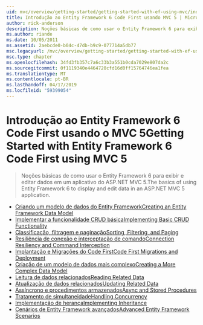 ```yaml
---
uid: mvc/overview/getting-started/getting-started-with-ef-using-mvc/index
title: Introdução ao Entity Framework 6 Code First usando MVC 5 | Microsoft Docs
author: rick-anderson
description: Noções básicas de como usar o Entity Framework 6 para exibir e editar dados em um aplicativo do ASP.NET MVC 5.
ms.author: riande
ms.date: 10/05/2011
ms.assetid: 2aebcde0-b04c-47db-b9c9-077714a5db77
msc.legacyurl: /mvc/overview/getting-started/getting-started-with-ef-using-mvc
msc.type: chapter
ms.openlocfilehash: 34fd3fb357c7a6c33b3a551b0cda7029e807da2c
ms.sourcegitcommit: 0f1119340e4464720cfd16d0ff15764746ea1fea
ms.translationtype: MT
ms.contentlocale: pt-BR
ms.lasthandoff: 04/17/2019
ms.locfileid: "59399054"
---
```

# <a name="getting-started-with-entity-framework-6-code-first-using-mvc-5"></a><span data-ttu-id="de80a-103">Introdução ao Entity Framework 6 Code First usando o MVC 5</span><span class="sxs-lookup"><span data-stu-id="de80a-103">Getting Started with Entity Framework 6 Code First using MVC 5</span></span>

> <span data-ttu-id="de80a-104">Noções básicas de como usar o Entity Framework 6 para exibir e editar dados em um aplicativo do ASP.NET MVC 5.</span><span class="sxs-lookup"><span data-stu-id="de80a-104">The basics of using Entity Framework 6 to display and edit data in an ASP.NET MVC 5 application.</span></span>


- [<span data-ttu-id="de80a-105">Criando um modelo de dados do Entity Framework</span><span class="sxs-lookup"><span data-stu-id="de80a-105">Creating an Entity Framework Data Model</span></span>](creating-an-entity-framework-data-model-for-an-asp-net-mvc-application.md)
- [<span data-ttu-id="de80a-106">Implementar a funcionalidade CRUD básica</span><span class="sxs-lookup"><span data-stu-id="de80a-106">Implementing Basic CRUD Functionality</span></span>](implementing-basic-crud-functionality-with-the-entity-framework-in-asp-net-mvc-application.md)
- [<span data-ttu-id="de80a-107">Classificação, filtragem e paginação</span><span class="sxs-lookup"><span data-stu-id="de80a-107">Sorting, Filtering, and Paging</span></span>](sorting-filtering-and-paging-with-the-entity-framework-in-an-asp-net-mvc-application.md)
- [<span data-ttu-id="de80a-108">Resiliência de conexão e interceptação de comando</span><span class="sxs-lookup"><span data-stu-id="de80a-108">Connection Resiliency and Command Interception</span></span>](connection-resiliency-and-command-interception-with-the-entity-framework-in-an-asp-net-mvc-application.md)
- [<span data-ttu-id="de80a-109">Implantação e Migrações do Code First</span><span class="sxs-lookup"><span data-stu-id="de80a-109">Code First Migrations and Deployment</span></span>](migrations-and-deployment-with-the-entity-framework-in-an-asp-net-mvc-application.md)
- [<span data-ttu-id="de80a-110">Criação de um modelo de dados mais complexo</span><span class="sxs-lookup"><span data-stu-id="de80a-110">Creating a More Complex Data Model</span></span>](creating-a-more-complex-data-model-for-an-asp-net-mvc-application.md)
- [<span data-ttu-id="de80a-111">Leitura de dados relacionados</span><span class="sxs-lookup"><span data-stu-id="de80a-111">Reading Related Data</span></span>](reading-related-data-with-the-entity-framework-in-an-asp-net-mvc-application.md)
- [<span data-ttu-id="de80a-112">Atualização de dados relacionados</span><span class="sxs-lookup"><span data-stu-id="de80a-112">Updating Related Data</span></span>](updating-related-data-with-the-entity-framework-in-an-asp-net-mvc-application.md)
- [<span data-ttu-id="de80a-113">Assíncrono e procedimentos armazenados</span><span class="sxs-lookup"><span data-stu-id="de80a-113">Async and Stored Procedures</span></span>](async-and-stored-procedures-with-the-entity-framework-in-an-asp-net-mvc-application.md)
- [<span data-ttu-id="de80a-114">Tratamento de simultaneidade</span><span class="sxs-lookup"><span data-stu-id="de80a-114">Handling Concurrency</span></span>](handling-concurrency-with-the-entity-framework-in-an-asp-net-mvc-application.md)
- [<span data-ttu-id="de80a-115">Implementação de herança</span><span class="sxs-lookup"><span data-stu-id="de80a-115">Implementing Inheritance</span></span>](implementing-inheritance-with-the-entity-framework-in-an-asp-net-mvc-application.md)
- [<span data-ttu-id="de80a-116">Cenários de Entity Framework avançados</span><span class="sxs-lookup"><span data-stu-id="de80a-116">Advanced Entity Framework Scenarios</span></span>](advanced-entity-framework-scenarios-for-an-mvc-web-application.md)
